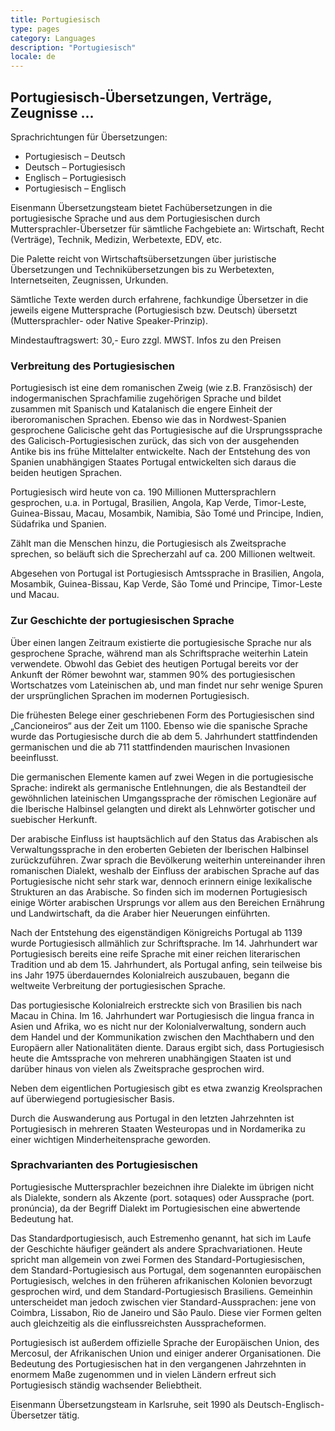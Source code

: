 ```yaml
---
title: Portugiesisch
type: pages
category: Languages
description: "Portugiesisch"
locale: de
---
```


## Portugiesisch-Übersetzungen, Verträge, Zeugnisse ...
Sprachrichtungen für Übersetzungen:
- Portugiesisch – Deutsch
- Deutsch – Portugiesisch
- Englisch – Portugiesisch
- Portugiesisch – Englisch

Eisenmann Übersetzungsteam bietet Fachübersetzungen in die portugiesische Sprache und aus dem Portugiesischen durch Muttersprachler-Übersetzer für sämtliche Fachgebiete an: Wirtschaft, Recht (Verträge), Technik, Medizin, Werbetexte, EDV, etc.

Die Palette reicht von Wirtschaftsübersetzungen über juristische Übersetzungen und Technikübersetzungen bis zu Werbetexten, Internetseiten, Zeugnissen, Urkunden.

Sämtliche Texte werden durch erfahrene, fachkundige Übersetzer in die jeweils eigene Muttersprache (Portugiesisch bzw. Deutsch) übersetzt (Muttersprachler- oder Native Speaker-Prinzip).

Mindestauftragswert: 30,- Euro zzgl. MWST. Infos zu den Preisen

### Verbreitung des Portugiesischen
Portugiesisch ist eine dem romanischen Zweig (wie z.B. Französisch) der indogermanischen Sprachfamilie zugehörigen Sprache und bildet zusammen mit Spanisch und  Katalanisch die engere Einheit der iberoromanischen Sprachen. Ebenso wie das in Nordwest-Spanien gesprochene Galicische geht das Portugiesische auf die Ursprungssprache des Galicisch-Portugiesischen zurück, das sich von der ausgehenden Antike bis ins frühe Mittelalter entwickelte. Nach der Entstehung des von Spanien unabhängigen Staates Portugal entwickelten sich daraus die beiden heutigen Sprachen.

Portugiesisch wird heute von ca. 190 Millionen Muttersprachlern gesprochen, u.a. in Portugal, Brasilien, Angola, Kap Verde, Timor-Leste, Guinea-Bissau, Macau, Mosambik, Namibia, São Tomé und Principe, Indien, Südafrika und Spanien.

Zählt man die Menschen hinzu, die Portugiesisch als Zweitsprache sprechen, so beläuft sich die Sprecherzahl auf ca. 200 Millionen weltweit.

Abgesehen von Portugal ist Portugiesisch Amtssprache in Brasilien, Angola, Mosambik, Guinea-Bissau, Kap Verde, São Tomé und Principe, Timor-Leste und Macau.

### Zur Geschichte der portugiesischen Sprache
Über einen langen Zeitraum existierte die portugiesische Sprache nur als gesprochene Sprache, während man als Schriftsprache weiterhin Latein verwendete. Obwohl das Gebiet des heutigen Portugal bereits vor der Ankunft der Römer bewohnt war, stammen 90% des portugiesischen Wortschatzes vom Lateinischen ab, und man findet nur sehr wenige Spuren der ursprünglichen Sprachen im modernen Portugiesisch.

Die frühesten Belege einer geschriebenen Form des Portugiesischen sind „Cancioneiros“ aus der Zeit um 1100. Ebenso wie die spanische Sprache wurde das Portugiesische durch die ab dem 5. Jahrhundert stattfindenden germanischen und die ab 711 stattfindenden maurischen Invasionen beeinflusst.

Die germanischen Elemente kamen auf zwei Wegen in die portugiesische Sprache: indirekt als germanische Entlehnungen, die als Bestandteil der gewöhnlichen lateinischen Umgangssprache der römischen Legionäre auf die Iberische Halbinsel gelangten und direkt als Lehnwörter gotischer und suebischer Herkunft.

Der arabische Einfluss ist hauptsächlich auf den Status das Arabischen als Verwaltungssprache in den eroberten Gebieten der Iberischen Halbinsel zurückzuführen. Zwar sprach die Bevölkerung weiterhin untereinander ihren romanischen Dialekt, weshalb der Einfluss der arabischen Sprache auf das Portugiesische nicht sehr stark war, dennoch erinnern einige lexikalische Strukturen an das Arabische. So finden sich im modernen Portugiesisch einige Wörter arabischen Ursprungs vor allem aus den Bereichen Ernährung und Landwirtschaft, da die Araber hier Neuerungen einführten.

Nach der Entstehung des eigenständigen Königreichs Portugal ab 1139 wurde Portugiesisch allmählich zur Schriftsprache. Im 14. Jahrhundert war Portugiesisch bereits eine reife Sprache mit einer reichen literarischen Tradition und ab dem 15. Jahrhundert, als Portugal anfing, sein teilweise bis ins Jahr 1975 überdauerndes Kolonialreich auszubauen, begann die weltweite Verbreitung der portugiesischen Sprache.

Das portugiesische Kolonialreich erstreckte sich von Brasilien bis nach Macau in China. Im 16. Jahrhundert war Portugiesisch die lingua franca in Asien und Afrika, wo es nicht nur der Kolonialverwaltung, sondern auch dem Handel und der Kommunikation zwischen den Machthabern und den Europäern aller Nationalitäten diente. Daraus ergibt sich, dass Portugiesisch heute die Amtssprache von mehreren unabhängigen Staaten ist und darüber hinaus von vielen als Zweitsprache gesprochen wird.

Neben dem eigentlichen Portugiesisch gibt es etwa zwanzig Kreolsprachen auf überwiegend portugiesischer Basis.

Durch die Auswanderung aus Portugal in den letzten Jahrzehnten ist Portugiesisch in mehreren Staaten Westeuropas und in Nordamerika zu einer wichtigen Minderheitensprache geworden.

### Sprachvarianten des Portugiesischen
Portugiesische Muttersprachler bezeichnen ihre Dialekte im übrigen nicht als Dialekte, sondern als Akzente (port. sotaques) oder Aussprache (port. pronúncia), da der Begriff Dialekt im Portugiesischen eine abwertende Bedeutung hat.

Das Standardportugiesisch, auch Estremenho genannt, hat sich im Laufe der Geschichte häufiger geändert als andere Sprachvariationen. Heute spricht man allgemein von zwei Formen des Standard-Portugiesischen, dem Standard-Portugiesisch aus Portugal, dem sogenannten europäischen Portugiesisch, welches in den früheren afrikanischen Kolonien bevorzugt gesprochen wird, und dem Standard-Portugiesisch Brasiliens. Gemeinhin unterscheidet man jedoch zwischen vier Standard-Aussprachen: jene von Coimbra, Lissabon, Rio de Janeiro und São Paulo. Diese vier Formen gelten auch gleichzeitig als die einflussreichsten Ausspracheformen.

Portugiesisch ist außerdem offizielle Sprache der Europäischen Union, des Mercosul, der Afrikanischen Union und einiger anderer Organisationen. Die Bedeutung des Portugiesischen hat in den vergangenen Jahrzehnten in enormem Maße zugenommen und in vielen Ländern erfreut sich Portugiesisch ständig wachsender Beliebtheit.

 

Eisenmann Übersetzungsteam in Karlsruhe, seit 1990 als Deutsch-Englisch-Übersetzer tätig.